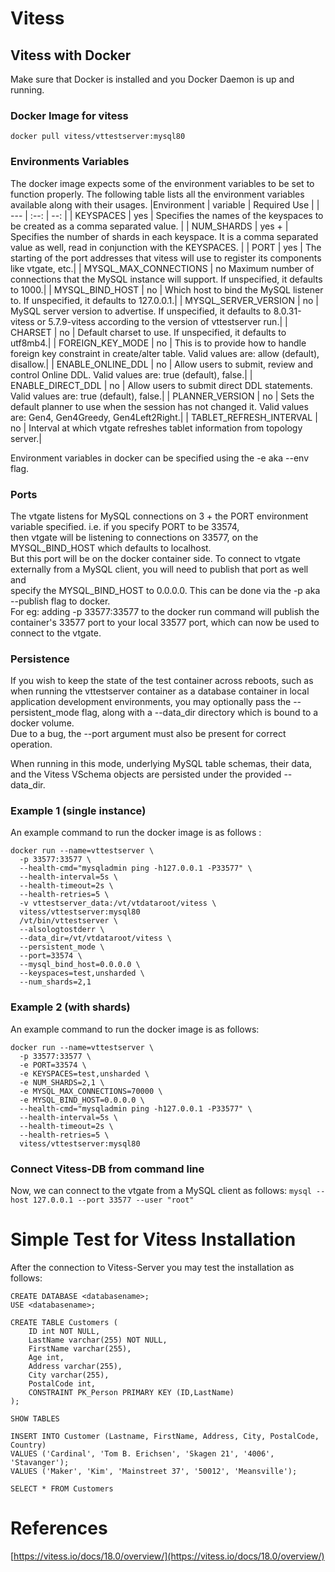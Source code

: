 # Vitess

## Vitess with Docker
Make sure that Docker is installed and you Docker Daemon is up and running.

### Docker Image for vitess
`docker pull vitess/vttestserver:mysql80`

### Environments Variables
The docker image expects some of the environment variables to be set to function properly. The following table lists all the environment variables available along with their usages.
|Environment  | variable | Required Use |
| --- | :--: | --: |
| KEYSPACES | yes | Specifies the names of the keyspaces to be created as a comma separated value. |
| NUM_SHARDS | yes	+
| Specifies the number of shards in each keyspace. It is a comma separated value as well, read in conjunction with the KEYSPACES. | 
| PORT | 	yes	| The starting of the port addresses that vitess will use to register its components like vtgate, etc.| 
| MYSQL_MAX_CONNECTIONS	| no	Maximum number of connections that the MySQL instance will support. If unspecified, it defaults to 1000.| 
| MYSQL_BIND_HOST	| no	| Which host to bind the MySQL listener to. If unspecified, it defaults to 127.0.0.1.| 
| MYSQL_SERVER_VERSION | no	| MySQL server version to advertise. If unspecified, it defaults to 8.0.31-vitess or 5.7.9-vitess according to the version of vttestserver run.| 
| CHARSET	| no	| Default charset to use. If unspecified, it defaults to utf8mb4.| 
| FOREIGN_KEY_MODE | no	| This is to provide how to handle foreign key constraint in create/alter table. Valid values are: allow (default), disallow.| 
| ENABLE_ONLINE_DDL	| no	| Allow users to submit, review and control Online DDL. Valid values are: true (default), false.| 
| ENABLE_DIRECT_DDL	| no	| Allow users to submit direct DDL statements. Valid values are: true (default), false.| 
| PLANNER_VERSION	| no | Sets the default planner to use when the session has not changed it. Valid values are: Gen4, Gen4Greedy, Gen4Left2Right.| 
| TABLET_REFRESH_INTERVAL	| no	| Interval at which vtgate refreshes tablet information from topology server.| 

Environment variables in docker can be specified using the -e aka --env flag.

### Ports
The vtgate listens for MySQL connections on 3 + the PORT environment variable specified. i.e. if you specify PORT to be 33574,  
then vtgate will be listening to connections on 33577, on the MYSQL_BIND_HOST which defaults to localhost.  
But this port will be on the docker container side. To connect to vtgate externally from a MySQL client, you will need to publish that port as well and  
specify the MYSQL_BIND_HOST to 0.0.0.0. This can be done via the -p aka --publish flag to docker.  
For eg: adding -p 33577:33577 to the docker run command will publish the container's 33577 port to your local 33577 port, which can now be used to connect to the vtgate.

### Persistence
If you wish to keep the state of the test container across reboots, such as when running the vttestserver container as a database container in local application development environments, you may optionally pass the --persistent_mode flag, along with a --data_dir directory which is bound to a docker volume.  
Due to a bug, the --port argument must also be present for correct operation.

When running in this mode, underlying MySQL table schemas, their data, and the Vitess VSchema objects are persisted under the provided --data_dir.

### Example 1 (single instance)
An example command to run the docker image is as follows :
```
docker run --name=vttestserver \
  -p 33577:33577 \
  --health-cmd="mysqladmin ping -h127.0.0.1 -P33577" \
  --health-interval=5s \
  --health-timeout=2s \
  --health-retries=5 \
  -v vttestserver_data:/vt/vtdataroot/vitess \
  vitess/vttestserver:mysql80
  /vt/bin/vttestserver \
  --alsologtostderr \
  --data_dir=/vt/vtdataroot/vitess \
  --persistent_mode \
  --port=33574 \
  --mysql_bind_host=0.0.0.0 \
  --keyspaces=test,unsharded \
  --num_shards=2,1
```
### Example 2 (with shards)
An example command to run the docker image is as follows:

```
docker run --name=vttestserver \
  -p 33577:33577 \
  -e PORT=33574 \
  -e KEYSPACES=test,unsharded \
  -e NUM_SHARDS=2,1 \
  -e MYSQL_MAX_CONNECTIONS=70000 \
  -e MYSQL_BIND_HOST=0.0.0.0 \
  --health-cmd="mysqladmin ping -h127.0.0.1 -P33577" \
  --health-interval=5s \
  --health-timeout=2s \
  --health-retries=5 \
  vitess/vttestserver:mysql80
```
### Connect Vitess-DB from command line
Now, we can connect to the vtgate from a MySQL client as follows:
`mysql --host 127.0.0.1 --port 33577 --user "root"`

# Simple Test for Vitess Installation
After the connection to Vitess-Server you may test the installation as follows:  
```
CREATE DATABASE <databasename>;
USE <databasename>;
```
```
CREATE TABLE Customers (
    ID int NOT NULL,
    LastName varchar(255) NOT NULL,
    FirstName varchar(255),
    Age int,
    Address varchar(255),
    City varchar(255),
    PostalCode int,
    CONSTRAINT PK_Person PRIMARY KEY (ID,LastName)
);
```
```
SHOW TABLES
```
```
INSERT INTO Customer (Lastname, FirstName, Address, City, PostalCode, Country)
VALUES ('Cardinal', 'Tom B. Erichsen', 'Skagen 21', '4006', 'Stavanger');
VALUES ('Maker', 'Kim', 'Mainstreet 37', '50012', 'Meansville');
```
```
SELECT * FROM Customers
```

# References
[https://vitess.io/docs/18.0/overview/](https://vitess.io/docs/18.0/overview/)
